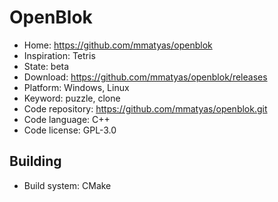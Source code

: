 # OpenBlok

- Home: https://github.com/mmatyas/openblok
- Inspiration: Tetris
- State: beta
- Download: https://github.com/mmatyas/openblok/releases
- Platform: Windows, Linux
- Keyword: puzzle, clone
- Code repository: https://github.com/mmatyas/openblok.git
- Code language: C++
- Code license: GPL-3.0

## Building

- Build system: CMake
